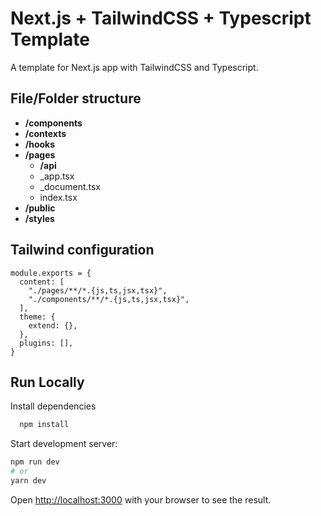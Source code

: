 # **Next.js + TailwindCSS + Typescript** Template

A template for Next.js app with TailwindCSS and Typescript.

## File/Folder structure

- **/components**
- **/contexts**
- **/hooks**
- **/pages**
  - **/api**
  - \_app.tsx
  - \_document.tsx
  - index.tsx
- **/public**
- **/styles**

## Tailwind configuration

```
module.exports = {
  content: [
    "./pages/**/*.{js,ts,jsx,tsx}",
    "./components/**/*.{js,ts,jsx,tsx}",
  ],
  theme: {
    extend: {},
  },
  plugins: [],
}
```

## Run Locally

Install dependencies

```bash
  npm install
```

Start development server:

```bash
npm run dev
# or
yarn dev
```

Open [http://localhost:3000](http://localhost:3000) with your browser to see the result.
